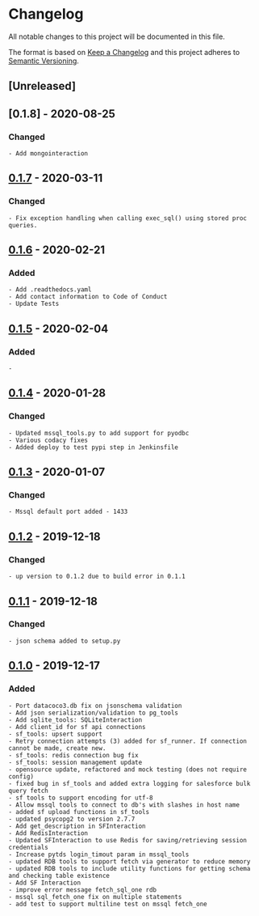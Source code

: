# Changelog
All notable changes to this project will be documented in this file.

The format is based on [Keep a Changelog](http://keepachangelog.com/en/1.0.0/)
and this project adheres to [Semantic Versioning](http://semver.org/spec/v2.0.0.html).

## [Unreleased]

## [0.1.8] - 2020-08-25
### Changed
    - Add mongointeraction

## [0.1.7] - 2020-03-11
### Changed
    - Fix exception handling when calling exec_sql() using stored proc queries.

## [0.1.6] - 2020-02-21
### Added
    - Add .readthedocs.yaml
    - Add contact information to Code of Conduct
    - Update Tests

## [0.1.5] - 2020-02-04
### Added
    -

## [0.1.4] - 2020-01-28
### Changed
    - Updated mssql_tools.py to add support for pyodbc
    - Various codacy fixes
    - Added deploy to test pypi step in Jenkinsfile

## [0.1.3] - 2020-01-07
### Changed
    - Mssql default port added - 1433

## [0.1.2] - 2019-12-18
### Changed
    - up version to 0.1.2 due to build error in 0.1.1

## [0.1.1] - 2019-12-18
### Changed
    - json schema added to setup.py

## [0.1.0] - 2019-12-17
### Added
    - Port datacoco3.db fix on jsonschema validation
    - Add json serialization/validation to pg_tools
    - Add sqlite_tools: SQLiteInteraction
    - Add client_id for sf api connections
    - sf_tools: upsert support
    - Retry connection attempts (3) added for sf_runner. If connection cannot be made, create new.
    - sf_tools: redis connection bug fix
    - sf_tools: session management update
    - opensource update, refactored and mock testing (does not require config)
    - fixed bug in sf_tools and added extra logging for salesforce bulk query fetch
    - sf tools to support encoding for utf-8
    - Allow mssql tools to connect to db's with slashes in host name
    - added sf upload functions in sf_tools
    - updated psycopg2 to version 2.7.7
    - Add get_description in SFInteraction
    - Add RedisInteraction
    - Updated SFInteraction to use Redis for saving/retrieving session credentials
    - Increase pytds login_timout param in mssql_tools
    - updated RDB tools to support fetch via generator to reduce memory
    - updated RDB tools to include utility functions for getting schema and checking table existence
    - Add SF Interaction
    - improve error message fetch_sql_one rdb
    - mssql sql_fetch_one fix on multiple statements
    - add test to support multiline test on mssql fetch_one

[0.1.7]: https://github.com/equinoxfitness/datacoco-db/compare/0.1.6...0.1.7
[0.1.6]: https://github.com/equinoxfitness/datacoco-db/compare/0.1.5...0.1.6
[0.1.5]: https://github.com/equinoxfitness/datacoco-db/compare/0.1.4...0.1.5
[0.1.4]: https://github.com/equinoxfitness/datacoco-db/compare/0.1.3...0.1.4
[0.1.3]: https://github.com/equinoxfitness/datacoco-db/compare/0.1.2...0.1.3
[0.1.2]: https://github.com/equinoxfitness/datacoco-db/compare/0.1.1...0.1.2
[0.1.1]: https://github.com/equinoxfitness/datacoco-db/compare/0.1.0...0.1.1
[0.1.0]: https://github.com/equinoxfitness/datacoco-db/releases/tag/0.1.0

